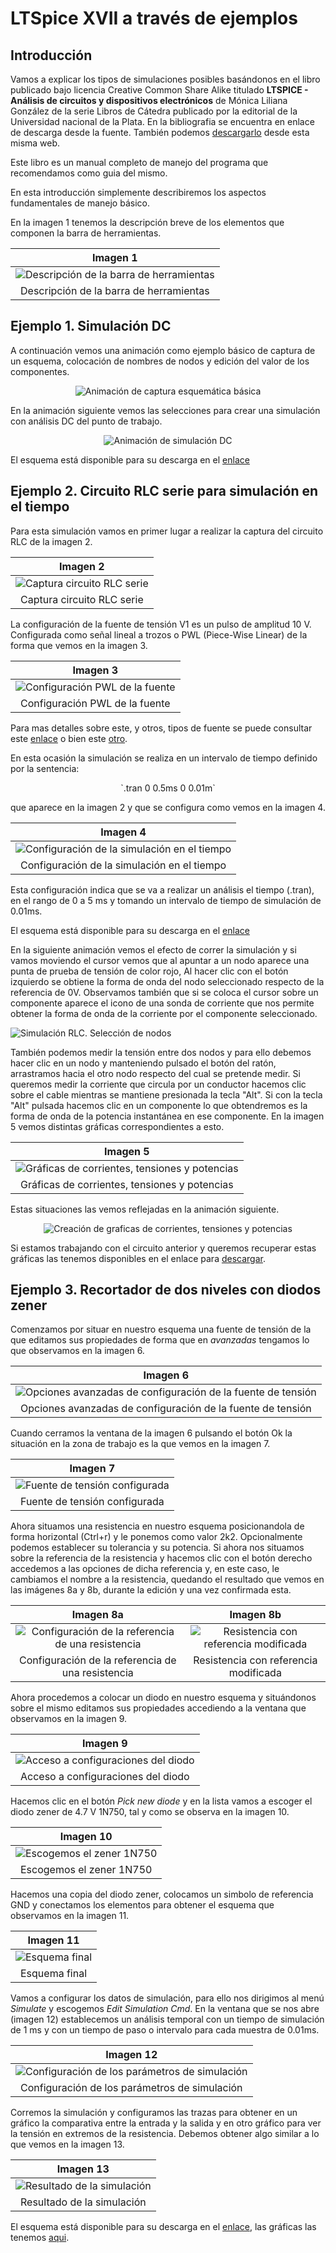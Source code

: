 # LTSpice XVII a través de ejemplos

## Introducción

Vamos a explicar los tipos de simulaciones posibles basándonos en el libro publicado bajo licencia Creative Common Share Alike titulado **LTSPICE - Análisis de circuitos y dispositivos electrónicos** de Mónica Liliana González de la serie Libros de Cátedra publicado por la editorial de la Universidad nacional de la Plata. En la bibliografia se encuentra en enlace de descarga desde la fuente. También podemos [descargarlo](../Miscelanea/LTSpiceXVII.pdf) desde esta misma web.

Este libro es un manual completo de manejo del programa que recomendamos como guia del mismo.

En esta introducción simplemente describiremos los aspectos fundamentales de manejo básico.

En la imagen 1 tenemos la descripción breve de los elementos que componen la barra de herramientas.

<center>

| Imagen 1 |
|:-:|
| ![Descripción de la barra de herramientas](../img/Ejemplos/Barra-herramientas.png) |
| Descripción de la barra de herramientas |

</center>

## Ejemplo 1. Simulación DC

A continuación vemos una animación como ejemplo básico de captura de un esquema, colocación de nombres de nodos y edición del valor de los componentes.

<center>

![Animación de captura esquemática básica](../img/Ejemplos/E1-captura-text.gif)

</center>

En la animación siguiente vemos las selecciones para crear una simulación con análisis DC del punto de trabajo.

<center>

![Animación de simulación DC](../img/Ejemplos/E1-simulacion.gif)

</center>

El esquema está disponible para su descarga en el [enlace](../Ejemplos/E1-captura/E1-captura.asc)

## Ejemplo 2. Circuito RLC serie para simulación en el tiempo

Para esta simulación vamos en primer lugar a realizar la captura del circuito RLC de la imagen 2.

<center>

| Imagen 2 |
|:-:|
| ![Captura circuito RLC serie](../img/Ejemplos/E2-captura.png) |
| Captura circuito RLC serie |

</center>

La configuración de la fuente de tensión V1 es un pulso de amplitud 10 V. Configurada como señal lineal a trozos o PWL (Piece-Wise Linear) de la forma que vemos en la imagen 3.

<center>

| Imagen 3 |
|:-:|
| ![Configuración PWL de la fuente](../img/Ejemplos/E2-configurar-fuente.png) |
| Configuración PWL de la fuente |

</center>

Para mas detalles sobre este, y otros, tipos de fuente se puede consultar este [enlace](http://espice.ugr.es/ayuda2/manual/c4_modelos/cap4.php) o bien este [otro](https://desi.iteso.mx/erayas/documents/cad_course/lectures/SPICE/spice_basic_functions.pdf).

En esta ocasión la simulación se realiza en un intervalo de tiempo definido por la sentencia:
<center>
`.tran 0 0.5ms 0 0.01m`
</center>

que aparece en la imagen 2 y que se configura como vemos en la imagen 4.

<center>

| Imagen 4 |
|:-:|
| ![Configuración de la simulación en el tiempo](../img/Ejemplos/E2-configuracion-tiempo.png) |
| Configuración de la simulación en el tiempo |

</center>

Esta configuración indica que se va a realizar un análisis el tiempo (.tran), en el rango de 0 a 5 ms y tomando un intervalo de tiempo de simulación de 0.01ms.

El esquema está disponible para su descarga en el [enlace](../Ejemplos/E1-captura/E2-RLC-tran.asc)

En la siguiente animación vemos el efecto de correr la simulación y si vamos moviendo el cursor vemos que al apuntar a un nodo aparece una punta de prueba de tensión de color rojo, Al hacer clic con el botón izquierdo se obtiene la forma de onda del nodo seleccionado respecto de la referencia de 0V. Observamos también que si se coloca el cursor sobre un componente aparece el icono de una sonda de corriente que nos permite obtener la forma de onda de la corriente por el componente seleccionado.

![Simulación RLC. Selección de nodos](../img/Ejemplos/E2-simula-inicial.gif)

También podemos medir la tensión entre dos nodos y para ello debemos hacer clic en un nodo y manteniendo pulsado el botón del ratón, arrastramos hacia el otro nodo respecto del cual se pretende medir. Si queremos medir la corriente que circula por un conductor hacemos clic sobre el cable mientras se mantiene presionada la tecla "Alt". Si con la tecla "Alt" pulsada hacemos clic en un componente lo que obtendremos es la forma de onda de la potencia instantánea en ese componente. En la imagen 5 vemos distintas gráficas correspondientes a esto.

<center>

| Imagen 5 |
|:-:|
| ![Gráficas de corrientes, tensiones y potencias](../img/Ejemplos/E2-graficas.png) |
| Gráficas de corrientes, tensiones y potencias |

</center>

Estas situaciones las vemos reflejadas en la animación siguiente.

<center>

![Creación de graficas de corrientes, tensiones y potencias](../img/Ejemplos/E2-agregar-graficas.gif)

</center>

Si estamos trabajando con el circuito anterior y queremos recuperar estas gráficas las tenemos disponibles en el enlace para [descargar](../img/Ejemplos/E2-RLC-tran.plt).

## Ejemplo 3. Recortador de dos niveles con diodos zener

Comenzamos por situar en nuestro esquema una fuente de tensión de la que editamos sus propiedades de forma que en *avanzadas* tengamos lo que observamos en la imagen 6.

<center>

| Imagen 6 |
|:-:|
| ![Opciones avanzadas de configuración de la fuente de tensión](../img/Ejemplos/E3-config-fuente.png) |
| Opciones avanzadas de configuración de la fuente de tensión |

</center>

Cuando cerramos la ventana de la imagen 6 pulsando el botón Ok la situación en la zona de trabajo es la que vemos en la imagen 7.

<center>

| Imagen 7 |
|:-:|
| ![Fuente de tensión configurada](../img/Ejemplos/E3-fuente-config.png) |
| Fuente de tensión configurada |

</center>

Ahora situamos una resistencia en nuestro esquema posicionandola de forma horizontal (Ctrl+r) y le ponemos como valor 2k2. Opcionalmente podemos establecer su tolerancia y su potencia. Si ahora nos situamos sobre la referencia de la resistencia y hacemos clic con el botón derecho accedemos a las opciones de dicha referencia y, en este caso, le cambiamos el nombre a la resistencia, quedando el resultado que vemos en las imágenes 8a y 8b, durante la edición y una vez confirmada esta.

| Imagen 8a | Imagen 8b |
|:-:|:-:|
| ![Configuración de la referencia de una resistencia](../img/Ejemplos/E3-nombre-resistencia.png) | ![Resistencia con referencia modificada](../img/Ejemplos/E3-ref-resist-modif.png) |
| Configuración de la referencia de una resistencia | Resistencia con referencia modificada |

</center>

Ahora procedemos a colocar un diodo en nuestro esquema y situándonos sobre el mismo editamos sus propiedades accediendo a la ventana que observamos en la imagen 9.

<center>

| Imagen 9 |
|:-:|
| ![Acceso a configuraciones del diodo](../img/Ejemplos/E3-conf-diodo.png) |
| Acceso a configuraciones del diodo |

</center>

Hacemos clic en el botón *Pick new diode* y en la lista vamos a escoger el diodo zener de 4.7 V 1N750, tal y como se observa en la imagen 10.

<center>

| Imagen 10 |
|:-:|
| ![Escogemos el zener 1N750](../img/Ejemplos/E3-eleccion-diodo.png) |
| Escogemos el zener 1N750 |

</center>

Hacemos una copia del diodo zener, colocamos un simbolo de referencia GND y conectamos los elementos para obtener el esquema que observamos en la imagen 11.

<center>

| Imagen 11 |
|:-:|
| ![Esquema final](../img/Ejemplos/E3-esquema-final.png) |
| Esquema final |

</center>

Vamos a configurar los datos de simulación, para ello nos dirigimos al menú *Simulate* y escogemos *Edit Simulation Cmd*. En la ventana que se nos abre (imagen 12) establecemos un análisis temporal con un tiempo de simulación de 1 ms y con un tiempo de paso o intervalo para cada muestra de 0.01ms.

<center>

| Imagen 12 |
|:-:|
| ![Configuración de los parámetros de simulación](../img/Ejemplos/E3-config-simul.png) |
| Configuración de los parámetros de simulación |

</center>

Corremos la simulación y configuramos las trazas para obtener en un gráfico la comparativa entre la entrada y la salida y en otro gráfico para ver la tensión en extremos de la resistencia. Debemos obtener algo similar a lo que vemos en la imagen 13.

<center>

| Imagen 13 |
|:-:|
| ![Resultado de la simulación](../img/Ejemplos/E3-simulacion.png) |
| Resultado de la simulación |

</center>

El esquema está disponible para su descarga en el [enlace](../Ejemplos/E1-captura/E3-recortador-nivel.asc), las gráficas las tenemos [aqui](../Ejemplos/E1-captura/E3-recortador-nivel.plt).
